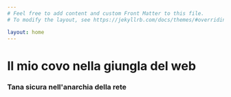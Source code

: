 ```yaml
---
# Feel free to add content and custom Front Matter to this file.
# To modify the layout, see https://jekyllrb.com/docs/themes/#overriding-theme-defaults

layout: home
---
```

# Il mio covo nella giungla del web
### Tana sicura nell'anarchia della rete
